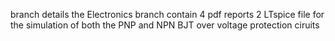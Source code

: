 branch details
the Electronics branch contain
4 pdf reports 
2 LTspice file for the simulation of both the PNP and NPN BJT over voltage protection ciruits